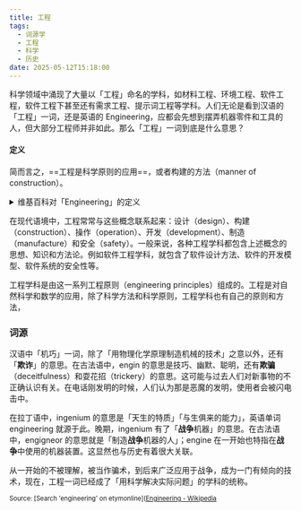 ```yaml
---
title: 工程
tags:
  - 词源学
  - 工程
  - 科学
  - 历史
date: 2025-05-12T15:18:00
---
```


科学领域中涌现了大量以「工程」命名的学科，如材料工程、环境工程、软件工程，软件工程下甚至还有需求工程、提示词工程等学科。人们无论是看到汉语的「工程」一词，还是英语的 Engineering，应都会先想到摆弄机器零件和工具的人，但大部分工程师并非如此。那么「工程」一词到底是什么意思？

#### 定义

简而言之，==工程是科学原则的应用==，或者构建的方法（manner of construction）。

<details>
<summary>维基百科对「Engineering」的定义</summary>
> Engineering is the practice of using natural science, mathematics, and the engineering design process to solve problems within technology, increase efficiency and productivity, and improve systems.

**译文**：工程是使用自然科学和数学的实践，是解决技术问题、提高效率和产出率、优化系统的工程设计过程。
</details>

在现代语境中，工程常常与这些概念联系起来：设计（design）、构建（construction）、操作（operation）、开发（development）、制造（manufacture）和安全（safety）。一般来说，各种工程学科都包含上述概念的思想、知识和方法论。例如软件工程学科，就包含了软件设计方法、软件的开发模型、软件系统的安全性等。

工程学科是由这一系列工程原则（engineering principles）组成的。工程是对自然科学和数学的应用，除了科学方法和科学原则，工程学科也有自己的原则和方法，

### 词源

汉语中「机巧」一词，除了「用物理化学原理制造机械的技术」之意以外，还有「**欺诈**」的意思。在古法语中，engin 的意思是技巧、幽默、聪明，还有**欺骗**（deceitfulness）和耍花招（trickery）的意思。这可能与过去人们对新事物的不正确认识有关。在电话刚发明的时候，人们认为那是恶魔的发明，使用者会被闪电击中。

在拉丁语中，ingenium 的意思是「天生的特质」「与生俱来的能力」，英语单词 engineering 就源于此。晚期，ingenium 有了「**战争**机器」的意思。在古法语中，engigneor 的意思就是「制造**战争**机器的人」；engine 在一开始也特指在**战争**中使用的机器装置。这显然也与历史有着很大关联。

从一开始的不被理解，被当作骗术，到后来广泛应用于战争，成为一门有倾向的技术，现在，工程一词已经成了「用科学解决实际问题」的学科的统称。

<span style="font-size:80%">Source: [Search 'engineering' on etymonline]([Engineering - Wikipedia](https://en.wikipedia.org/wiki/Engineering)</span>